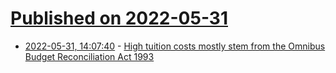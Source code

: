 # [Published on 2022-05-31](index.md)

* [2022-05-31, 14:07:40](https://news.ycombinator.com/item?id=31569654) - [High tuition costs mostly stem from the Omnibus Budget Reconciliation Act 1993](https://shrewdcuriosity.medium.com/why-has-college-gotten-so-expensive-in-the-last-30-years-3505af9aded8)
